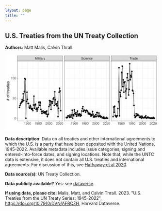 ```yaml
---
layout: page
title: ""
---
```



## U.S. Treaties from the UN Treaty Collection

**Authors**: Matt Malis, Calvin Thrall

![treaties_plot](assets/untc_fig_for_website.png)

**Data description**: Data on all treaties and other international agreements to which the U.S. is a party that have been deposited with the United Nations, 1945-2022. Available metadata includes issue categories, signing and entered-into-force dates, and signing locations. Note that, while the UNTC data is extensive, it does not contain all U.S. treaties and international agreements. For discussion of this, see [Hathaway et al 2020](https://chicagounbound.uchicago.edu/journal_articles/10208/).

**Data source(s)**: UN Treaty Collection.

**Data publicly available?** Yes: see [dataverse](https://doi.org/10.7910/DVN/AFRCZH).

**If using data, please cite:** Malis, Matt, and Calvin Thrall. 2023. "U.S. Treaties from the UN Treaty Series: 1945-2022", https://doi.org/10.7910/DVN/AFRCZH, Harvard Dataverse.
